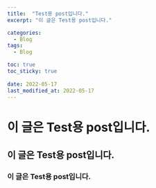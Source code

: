 ```yaml
---
title:  "Test용 post입니다."
excerpt: "이 글은 Test용 post입니다."

categories:
  - Blog
tags:
  - Blog

toc: true
toc_sticky: true
 
date: 2022-05-17
last_modified_at: 2022-05-17
---
```


# 이 글은 Test용 post입니다.

## 이 글은 Test용 post입니다.

### 이 글은 Test용 post입니다.